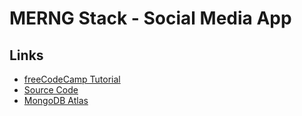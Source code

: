 # MERNG Stack - Social Media App

## Links

- [freeCodeCamp Tutorial](https://www.youtube.com/watch?v=n1mdAPFq2Os)
- [Source Code](https://github.com/hidjou/classsed-graphql-mern-apollo/tree/master)
- [MongoDB Atlas](https://cloud.mongodb.com/v2#/org/618881ce6eb2961a1b338d3b/)